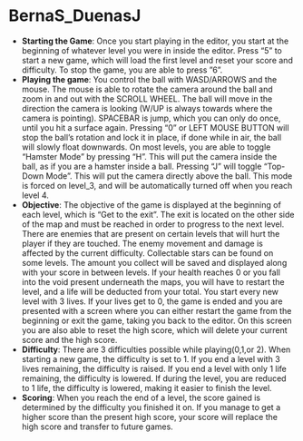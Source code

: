 # BernaS_DuenasJ
- **Starting the Game**: Once you start playing in the editor, you start at the beginning of whatever level you were in inside the editor. Press “5” to start a new game, which will load the first level and reset your score and difficulty. To stop the game, you are able to press ”6”.
- **Playing the game**: You control the ball with WASD/ARROWS and the mouse. The mouse is able to rotate the camera around the ball and zoom in and out with the SCROLL WHEEL. The ball will move in the direction the camera is looking (W/UP is always towards where the camera is pointing). SPACEBAR is jump, which you can only do once, until you hit a surface again. Pressing “0” or LEFT MOUSE BUTTON will stop the ball’s rotation and lock it in place, if done while in air, the ball will slowly float downwards. On most levels, you are able to toggle “Hamster Mode” by pressing “H”. This will put the camera inside the ball, as if you are a hamster inside a ball. Pressing “J” will toggle “Top-Down Mode”. This will put the camera directly above the ball. This mode is forced on level_3, and will be automatically turned off when you reach level 4.
- **Objective**: The objective of the game is displayed at the beginning of each level, which is “Get to the exit”. The exit is located on the other side of the map and must be reached in order to progress to the next level. There are enemies that are present on certain levels that will hurt the player if they are touched. The enemy movement and damage is affected by the current difficulty. Collectable stars can be found on some levels. The amount you collect will be saved and displayed along with your score in between levels. If your health reaches 0 or you fall into the void present underneath the maps, you will have to restart the level, and a life will be deducted from your total. You start every new level with 3 lives. If your lives get to 0, the game is ended and you are presented with a screen where you can either restart the game from the beginning or exit the game, taking you back to the editor. On this screen you are also able to reset the high score, which will delete your current score and the high score. 
- **Difficulty**: There are 3 difficulties possible while playing(0,1,or 2). When starting a new game, the difficulty is set to 1. If you end a level with 3 lives remaining, the difficulty is raised. If you end a level with only 1 life remaining, the difficulty is lowered. If during the level, you are reduced to 1 life, the difficulty is lowered, making it easier to finish the level. 
- **Scoring**: When you reach the end of a level, the score gained is determined by the difficulty you finished it on. If you manage to get a higher score than the present high score, your score will replace the high score and transfer to future games.
